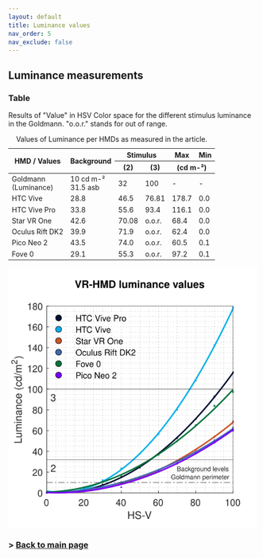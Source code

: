 ```yaml
---
layout: default
title: Luminance values
nav_order: 5
nav_exclude: false
---
```


## Luminance measurements

### Table
Results of "Value" in HSV Color space for the different stimulus luminance in the Goldmann. "o.o.r." stands for out of range.



<div id="tableTex">
  <div class="scroll-wrapper">  
    <table>
    <caption> Values of Luminance per HMDs as measured in the article.</caption>
      <thead>
        <tr>
          <th  rowspan="2">HMD / Values</th>
          <th  colspan="2" rowspan="2">Background</th>
          <th  colspan="2">Stimulus</th>
          <th >Max</th>
          <th >Min</th>
        </tr>
        <tr>
          <th >(2)</th>
          <th >(3)</th>
          <th  colspan="2">(cd m-²)</th>
        </tr>
  </thead>
    <tbody>
    <tr>
      <td >Goldmann<br>(Luminance)</td>
      <td  colspan="2">10 cd m-²<br>31.5 asb</td>
      <td >32</td>
      <td >100</td>
      <td >-</td>
      <td >-</td>
    </tr>
    <tr>
      <td >HTC Vive</td>
      <td  colspan="2">28.8</td>
      <td >46.5</td>
      <td >76.81</td>
      <td >178.7</td>
      <td >0.0</td>
    </tr>
    <tr>
      <td >HTC Vive Pro</td>
      <td  colspan="2">33.8</td>
      <td >55.6</td>
      <td >93.4</td>
      <td >116.1</td>
      <td >0.0</td>
    </tr>
    <tr>
      <td >Star VR One</td>
      <td  colspan="2">42.6</td>
      <td >70.08</td>
      <td >o.o.r.</td>
      <td >68.4</td>
      <td >0.0</td>
    </tr>
    <tr>
      <td >Oculus Rift DK2</td>
      <td  colspan="2">39.9</td>
      <td >71.9</td>
      <td >o.o.r.</td>
      <td >62.4</td>
      <td >0.0</td>
    </tr>
    <tr>
      <td >Pico Neo 2</td>
      <td  colspan="2">43.5</td>
      <td >74.0</td>
      <td >o.o.r.</td>
      <td >60.5</td>
      <td >0.1</td>
    </tr>
    <tr>
      <td >Fove 0</td>
      <td  colspan="2">29.1</td>
      <td >55.3</td>
      <td >o.o.r.</td>
      <td >97.2</td>
      <td >0.1</td>
    </tr>
    </tbody>
    </table>
  </div>
</div>

<!-- | HMD / Values            |       Background      |   | Stimulus |        | Max      | Min |
|-------------------------|:---------------------:|---|:--------:|:------:|----------|-----|
|                         |                       |   |    (2)   |   (3)  | (cd m-²) |     |
| Goldmann<br>(Luminance) | 10 cd m-²<br>31.5 asb |   |    32    |   100  |     -    |  -  |
| HTC Vive                |          28.8         |   |   46.5   |  76.81 |   178.7  | 0.0 |
| HTC Vive Pro            |          33.8         |   |   55.6   |  93.4  |   116.1  | 0.0 |
| Star VR One             |          42.6         |   |   70.08  | o.o.r. |   68.4   | 0.0 |
| Oculus Rift DK2         |          39.9         |   |   71.9   | o.o.r. |   62.4   | 0.0 |
| Pico Neo 2              |          43.5         |   |   74.0   | o.o.r. |   60.5   | 0.1 |
| Fove 0                  |          29.1         |   |   55.3   | o.o.r. |   97.2   | 0.1 | -->

<img src="https://github.com/ZeissVisionScienceLab/HMD-FOV//blob/main/assets/images/luminancefig.svg?raw=true" alt="Luminance values Figure" width="500"/>

### > [Back to main page](https://zeissvisionsciencelab.github.io/HMD-FOV/)